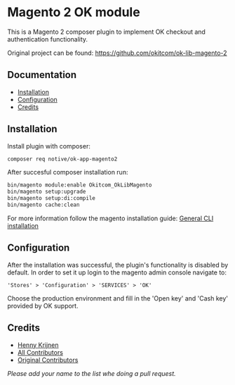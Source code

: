 Magento 2 OK module
==========================
This is a Magento 2 composer plugin to implement OK checkout and authentication functionality.

Original project can be found: https://github.com/okitcom/ok-lib-magento-2

Documentation
-------------

* [Installation](#installation)
* [Configuration](#configuration)
* [Credits](#credits)

## Installation

Install plugin with composer:
```bash
composer req notive/ok-app-magento2
```

After succesful composer installation run:

```bash
bin/magento module:enable Okitcom_OkLibMagento
bin/magento setup:upgrade 
bin/magento setup:di:compile
bin/magento cache:clean
```

For more information follow the magento installation guide:
[General CLI installation](https://devdocs.magento.com/extensions/install/)

## Configuration

After the installation was successful, the plugin's functionality is disabled by default. In order 
 to set it up login to the magento admin console navigate to:
 
```
'Stores' > 'Configuration' > 'SERVICES' > 'OK'
```

Choose the production environment and fill in the 'Open key' and 'Cash key' provided by OK support.

## Credits

- [Henny Krijnen](https://github.com/Fichtme)
- [All Contributors](https://github.com/notive/ok-app-magento2/graphs/contributors)
- [Original Contributors](https://github.com/okitcom/ok-lib-magento-2/graphs/contributors)

*Please add your name to the list whe doing a pull request.*
